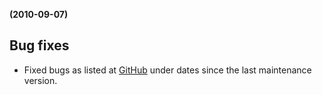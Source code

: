 **(2010-09-07)**
        

## Bug fixes 
- Fixed bugs as listed at [GitHub](http://github.com/highslide-software/highcharts.com/commits/master) under dates since the last maintenance version.